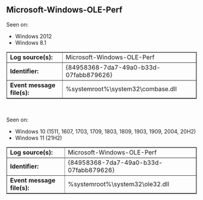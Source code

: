 ## Microsoft-Windows-OLE-Perf

Seen on:
* Windows 2012
* Windows 8.1

<table border="1" class="docutils">
  <tbody>
    <tr>
      <td><b>Log source(s):</b></td>
      <td>Microsoft-Windows-OLE-Perf</td>
    </tr>
    <tr>
      <td><b>Identifier:</b></td>
      <td>{84958368-7da7-49a0-b33d-07fabb879626}</td>
    </tr>
    <tr>
      <td><b>Event message file(s):</b></td>
      <td>%systemroot%\system32\combase.dll</td>
    </tr>
  </tbody>
</table>

&nbsp;

Seen on:
* Windows 10 (1511, 1607, 1703, 1709, 1803, 1809, 1903, 1909, 2004, 20H2)
* Windows 11 (21H2)

<table border="1" class="docutils">
  <tbody>
    <tr>
      <td><b>Log source(s):</b></td>
      <td>Microsoft-Windows-OLE-Perf</td>
    </tr>
    <tr>
      <td><b>Identifier:</b></td>
      <td>{84958368-7da7-49a0-b33d-07fabb879626}</td>
    </tr>
    <tr>
      <td><b>Event message file(s):</b></td>
      <td>%systemroot%\system32\ole32.dll</td>
    </tr>
  </tbody>
</table>

&nbsp;

